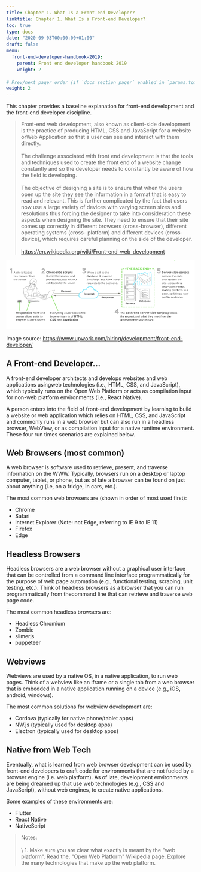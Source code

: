 ```yaml
---
title: Chapter 1. What Is a Front-end Developer?
linktitle: Chapter 1. What Is a Front-end Developer?
toc: true
type: docs
date: "2020-09-03T00:00:00+01:00"
draft: false
menu:
  front-end-developer-handbook-2019:
    parent: Front end developer handbook 2019
    weight: 2

# Prev/next pager order (if `docs_section_pager` enabled in `params.toml`)
weight: 2
---
```


This chapter provides a baseline explanation for front-end development and the front-end developer discipline.

> Front-end web development, also known as client-side development is the practice of producing HTML, CSS and JavaScript for a website orWeb Application so that a user can see and interact with them directly.<br>  
The challenge associated with front end development is that the tools and techniques used to create the front end of a website change constantly and so the developer needs to constantly be aware of how the field is developing.<br>  
The objective of designing a site is to ensure that when the users open up the site they see the information in a format that is easy to read and relevant. This is further complicated by the fact that users now use a large variety of devices with varying screen sizes and resolutions thus forcing the designer to take into consideration these aspects when designing the site. They need to ensure that their site comes up correctly in different browsers (cross-browser), different operating systems (cross-
platform) and different devices (cross-device), which requires careful planning on the side of the developer.<br>  
<https://en.wikipedia.org/wiki/Front-end_web_development>

![Petición de recurso de internet](assets/images/front-end-developer-handbook-2019/chapter1-1.png)

Image source: https://www.upwork.com/hiring/development/front-end-developer/

## A Front-end Developer...

A front-end developer architects and develops websites and web applications usingweb technologies (i.e., HTML, CSS, and JavaScript), which typically runs on the Open Web Platform or acts as compilation input for non-web platform environments (i.e., React Native).

A person enters into the field of front-end development by learning to build a website or web application which relies on HTML, CSS, and JavaScript and commonly runs in a web browser but can also run in a headless browser, WebView, or as compilation input for a native runtime environment. These four run times scenarios are explained below.

## Web Browsers (most common)

A web browser is software used to retrieve, present, and traverse information on the WWW. Typically, browsers run on a desktop or laptop computer, tablet, or phone, but as of late a browser can be found on just about anything (i.e, on a fridge, in cars, etc.).

The most common web browsers are (shown in order of most used first):

- Chrome
- Safari
- Internet Explorer (Note: not Edge, referring to IE 9 to IE 11)
- Firefox
- Edge

## Headless Browsers

Headless browsers are a web browser without a graphical user interface that can be controlled from a command line interface programmatically for the purpose of web page automation (e.g., functional testing, scraping, unit testing, etc.). Think of
headless browsers as a browser that you can run programmatically from thecommand line that can retrieve and traverse web page code.

The most common headless browsers are:

- Headless Chromium
- Zombie
- slimerjs
- puppeteer

## Webviews

Webviews are used by a native OS, in a native application, to run web pages. Think of a webview like an iframe or a single tab from a web browser that is embedded in a native application running on a device (e.g., iOS, android, windows).

The most common solutions for webview development are:

- Cordova (typically for native phone/tablet apps)
- NW.js (typically used for desktop apps)
- Electron (typically used for desktop apps)

## Native from Web Tech

Eventually, what is learned from web browser development can be used by front-end developers to craft code for environments that are not fueled by a browser engine (i.e. web platform). As of late, development environments are being dreamed up that use web technologies (e.g., CSS and JavaScript), without web engines, to create native applications.

Some examples of these environments are:

- Flutter
- React Native
- NativeScript

> Notes:<br>  
\ 1. Make sure you are clear what exactly is meant by the "web platform". Read the, "Open Web Platform" Wikipedia page. Explore the many technologies that make up the web platform.
